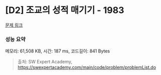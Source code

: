 # [D2] 조교의 성적 매기기 - 1983 

[문제 링크](https://swexpertacademy.com/main/code/problem/problemDetail.do?contestProbId=AV5PwGK6AcIDFAUq) 

### 성능 요약

메모리: 61,508 KB, 시간: 187 ms, 코드길이: 841 Bytes



> 출처: SW Expert Academy, https://swexpertacademy.com/main/code/problem/problemList.do